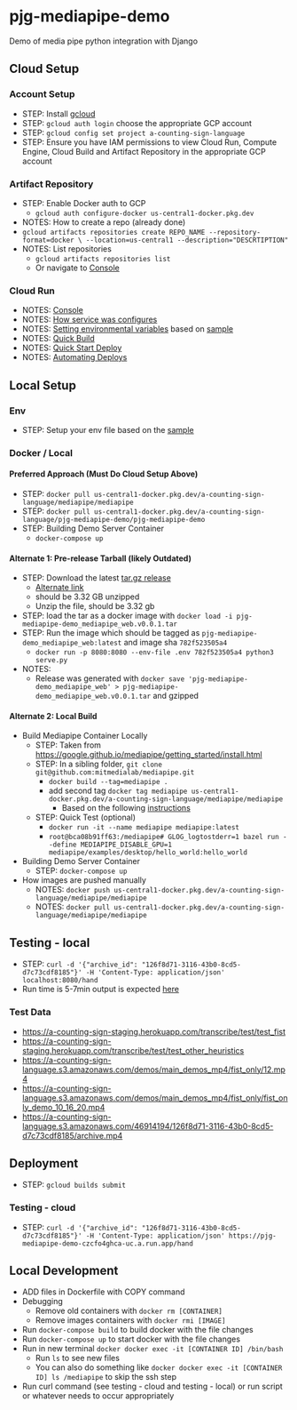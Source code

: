 # pjg-mediapipe-demo
Demo of media pipe python integration with Django

## Cloud Setup


### Account Setup
- STEP: Install [gcloud](https://cloud.google.com/sdk/docs/install) 
- STEP: `gcloud auth login` choose the appropriate GCP account
- STEP: `gcloud config set project a-counting-sign-language`
- STEP: Ensure you have IAM permissions to view Cloud Run, Compute Engine, Cloud Build and Artifact Repository in the appropriate GCP account


### Artifact Repository
- STEP: Enable Docker auth to GCP 
  - `gcloud auth configure-docker us-central1-docker.pkg.dev`
- NOTES: How to create a repo (already done)
- `gcloud artifacts repositories create REPO_NAME --repository-format=docker \
    --location=us-central1 --description="DESCRTIPTION"`
- NOTES: List repositories
  - `gcloud artifacts repositories list`
  - Or navigate to [Console](https://console.cloud.google.com/artifacts?authuser=1&project=a-counting-sign-language)


### Cloud Run
- NOTES: [Console](https://console.cloud.google.com/run?authuser=1&project=a-counting-sign-language)
- NOTES: [How service was configures](https://cloud.google.com/run/docs/configuring/containers)
- NOTES: [Setting environmental variables](https://cloud.google.com/run/docs/configuring/environment-variables) based 
on [sample](./env-sample)
- NOTES: [Quick Build](https://cloud.google.com/cloud-build/docs/quickstart-build)
- NOTES: [Quick Start Deploy](https://cloud.google.com/cloud-build/docs/quickstart-deploy)
- NOTES: [Automating Deploys](https://cloud.google.com/cloud-build/docs/deploying-builds/deploy-cloud-run) 


## Local Setup


### Env
- STEP: Setup your env file based on the [sample](./env-sample)


### Docker / Local


#### Preferred Approach (Must Do Cloud Setup Above)
- STEP: `docker pull us-central1-docker.pkg.dev/a-counting-sign-language/mediapipe/mediapipe`
- STEP: `docker pull us-central1-docker.pkg.dev/a-counting-sign-language/pjg-mediapipe-demo/pjg-mediapipe-demo`
- STEP: Building Demo Server Container
  - `docker-compose up`


#### Alternate 1: Pre-release Tarball (likely Outdated)
- STEP: Download the latest [tar.gz release](https://github.com/mitmedialab/pjg-mediapipe-demo/releases/tag/0.0.1) 
  - [Alternate link](https://drive.google.com/file/d/1Yjvdu08ujZdwVsBcYRSFhoyO75m90bVq/view?usp=sharing)
  - should be 3.32 GB unzipped
  - Unzip the file, should be 3.32 gb
- STEP: load the tar as a docker image with `docker load -i pjg-mediapipe-demo_mediapipe_web.v0.0.1.tar`
- STEP: Run the image which should be tagged as `pjg-mediapipe-demo_mediapipe_web:latest` and image sha `782f523505a4`
  - `docker run -p 8080:8080 --env-file .env 782f523505a4 python3 serve.py`
- NOTES: 
  - Release was generated with `docker save 'pjg-mediapipe-demo_mediapipe_web' > pjg-mediapipe-demo_mediapipe_web.v0.0.1.tar` and gzipped


#### Alternate 2: Local Build
- Build Mediapipe Container Locally
  - STEP: Taken from https://google.github.io/mediapipe/getting_started/install.html
  - STEP: In a sibling folder, `git clone git@github.com:mitmedialab/mediapipe.git`
    - `docker build --tag=mediapipe .`
    - add second tag `docker tag mediapipe us-central1-docker.pkg.dev/a-counting-sign-language/mediapipe/mediapipe`
      - Based on the following [instructions](https://cloud.google.com/artifact-registry/docs/docker/pushing-and-pulling)
  - STEP: Quick Test (optional)
    - `docker run -it --name mediapipe mediapipe:latest`
    - `root@bca08b91ff63:/mediapipe# GLOG_logtostderr=1 bazel run --define MEDIAPIPE_DISABLE_GPU=1 mediapipe/examples/desktop/hello_world:hello_world`
- Building Demo Server Container
  - STEP: `docker-compose up`
- How images are pushed manually
  - NOTES: `docker push us-central1-docker.pkg.dev/a-counting-sign-language/mediapipe/mediapipe`
  - NOTES: `docker pull us-central1-docker.pkg.dev/a-counting-sign-language/mediapipe/mediapipe`


## Testing - local
- STEP: `curl -d '{"archive_id": "126f8d71-3116-43b0-8cd5-d7c73cdf8185"}' -H 'Content-Type: application/json' localhost:8080/hand`
- Run time is 5-7min output is expected [here](https://s3.console.aws.amazon.com/s3/buckets/a-counting-sign-language-dev?region=us-east-1&prefix=46914194/126f8d71-3116-43b0-8cd5-d7c73cdf8185/&showversions=false)


### Test Data
- https://a-counting-sign-staging.herokuapp.com/transcribe/test/test_fist
- https://a-counting-sign-staging.herokuapp.com/transcribe/test/test_other_heuristics
- https://a-counting-sign-language.s3.amazonaws.com/demos/main_demos_mp4/fist_only/12.mp4
- https://a-counting-sign-language.s3.amazonaws.com/demos/main_demos_mp4/fist_only/fist_only_demo_10_16_20.mp4
- https://a-counting-sign-language.s3.amazonaws.com/46914194/126f8d71-3116-43b0-8cd5-d7c73cdf8185/archive.mp4 


## Deployment
- STEP: `gcloud builds submit`

### Testing - cloud
- STEP: `curl -d '{"archive_id": "126f8d71-3116-43b0-8cd5-d7c73cdf8185"}' -H 'Content-Type: application/json' https://pjg-mediapipe-demo-czcfo4ghca-uc.a.run.app/hand` 

## Local Development
- ADD files in Dockerfile with COPY command
- Debugging
  - Remove old containers with `docker rm [CONTAINER]` 
  - Remove images containers with `docker rmi [IMAGE]` 
- Run `docker-compose build` to build docker with the file changes 
- Run `docker-compose up` to start docker with the file changes 
- Run in new terminal `docker docker exec -it [CONTAINER ID] /bin/bash`
  - Run `ls` to see new files
  - You can also do something like `docker docker exec -it [CONTAINER ID] ls /mediapipe` to skip the ssh step
- Run curl command  (see testing - cloud and testing - local) or run script or whatever needs to occur appropriately 

